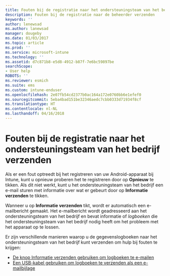 ```yaml
---
title: Fouten bij de registratie naar het ondersteuningsteam van het bedrijf verzenden | Microsoft Docs
description: Fouten bij de registratie naar de beheerder verzenden
keywords: ''
author: lenewsad
ms.author: lanewsad
manager: dougeby
ms.date: 01/03/2017
ms.topic: article
ms.prod: ''
ms.service: microsoft-intune
ms.technology: ''
ms.assetid: d7c871b8-e5d8-4912-b87f-7e6bc59897be
searchScope:
- User help
ROBOTS: ''
ms.reviewer: esmich
ms.suite: ems
ms.custom: intune-enduser
ms.openlocfilehash: 2e07fb54cd2377b0ac164a172e0760bb6e1efef0
ms.sourcegitcommit: 5eba4bad151be32346aedc7cbb0333d71934f8cf
ms.translationtype: HT
ms.contentlocale: nl-NL
ms.lasthandoff: 04/16/2018
---
```

# <a name="send-enrollment-errors-to-your-company-support"></a>Fouten bij de registratie naar het ondersteuningsteam van het bedrijf verzenden

Als er een fout optreedt bij het registreren van uw Android-apparaat bij Intune, kunt u opnieuw proberen het te registreren door op **Opnieuw** te tikken. Als dit niet werkt, kunt u het ondersteuningsteam van het bedrijf een e-mail sturen met informatie over wat er gebeurt door op **Informatie verzenden** te tikken.

Wanneer u op **Informatie verzenden** tikt, wordt er automatisch een e-mailbericht gemaakt. Het e-mailbericht wordt geadresseerd aan het ondersteuningsteam van het bedrijf en bevat informatie of _logboeken_ die het ondersteuningsteam van het bedrijf nodig heeft om het probleem met het apparaat op te lossen.

Er zijn verschillende manieren waarop u de gegevenslogboeken naar het ondersteuningsteam van het bedrijf kunt verzenden om hulp bij fouten te krijgen:

- [De knop Informatie verzenden gebruiken om logboeken te e-mailen](send-logs-to-your-it-admin-by-email-android.md)
- [Een USB-kabel gebruiken om logboeken te verzenden als een e-mailbijlage](send-logs-to-your-it-admin-using-cable-android.md)
